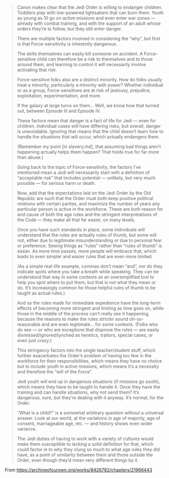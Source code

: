 > Canon makes clear that the Jedi Order is willing to endanger children.
> Toddlers play with low-powered lightsabers that can burn them. Youth as young
> as 10 go on active missions and even enter war zones — already with combat
> training, and with the support of an adult whose orders they’re to follow,
> but they still enter danger.
> 
> There are multiple factors involved in considering the “why”, but first is
> that Force-sensitivity is inherently dangerous.
> 
> The skills themselves can easily kill someone on accident. A Force-sensitive
> child can therefore be a risk to themselves and to those around them, and
> learning to control it will necessarily involve activating that risk.
> 
> Force-sensitive folks also are a distinct minority. How do folks usually
> treat a minority, particularly a minority with power? Whether individual or
> as a group, Force-sensitives are at risk of jealousy, prejudice,
> exploitation, experimentation, and more.
> 
> If the galaxy at large turns on them… Well, we know how that turned out,
> between Episode III and Episode IV.
> 
> These factors mean that danger is a fact of life for Jedi — even for
> children. Individual cases will have differing risks, but overall, danger is
> unavoidable. Ignoring that means that the child doesn’t learn how to handle
> the situations that will occur, which actually endangers them.
> 
> (Remember my point [in slavery.md], that assuming bad things aren’t happening
> actually helps them happen? That holds true for far more than abuse.)
> 
> Going back to the topic of Force-sensitivity, the factors I’ve mentioned mean
> a Jedi will necessarily start with a definition of “acceptable risk” that
> includes potential — unlikely, but very much possible — for serious harm or
> death.
> 
> Now, add that the expectations laid on the Jedi Order by the Old Republic are
> such that the Order must both keep positive political relations with certain
> parties, and maximize the number of years any particular person is active in
> the workforce. These are both reason for and cause of both the age rules and
> the stringent interpretations of the Code — they make all that far easier, on
> many levels.
> 
> Once you have such standards in place, some individuals will understand that
> the rules are actually rules of thumb, but some will not, either due to
> legitimate misunderstanding or due to personal fear or preference. Seeing
> things as “rules” rather than “rules of thumb” is easier. As more time
> passes, more people will embrace that, which leads to even simpler and easier
> rules that are even more limited.
> 
> (As a simple real-life example, commas don’t mean “and”, nor do they indicate
> spots where you take a breath while speaking. They can be understood that way
> in some contexts as an oversimplified tool to help you spot where to put
> them, but that is not what they mean or do. It’s increasingly common for
> those helpful rules of thumb to be taught as actual rules.)
> 
> And so the rules made for immediate expedience have the long-term effects of
> becoming more stringent and limiting as time goes on, while those in the
> middle of the process can’t really see it happening, because the reasons to
> make the rules stricter sound oh-so-reasonable and are even legitimate… for
> some contexts. (Folks who do see — or who are exceptions that disprove the
> rules — are easily dismissed/ignored/lynched as heretics, traitors, special
> cases, or even just crazy.)
> 
> This stringency factors into the single teacher/student stuff, which further
> exacerbates the Order’s problem of having too few in the workforce for their
> responsibilities, which means they have no choice but to include youth in
> active missions, which means it’s a necessity and therefore the “will of the
> Force”.
> 
> Jedi youth will end up in dangerous situations (if missions go south), which
> means they have to be taught to handle it. Once they have the training and
> can handle situations, why not send them? It’s dangerous, sure, but they’re
> dealing with it anyway. It’s normal, for the Order.
> 
> “What is a child?” is a somewhat arbitrary question without a universal
> answer. Look at our world, at the variations in age of majority, age of
> consent, marriageable age, etc. — and history shows even wider variance.
> 
> The Jedi duties of having to work with a variety of cultures would make them
> susceptible to lacking a solid definition for that, which could factor in to
> why they clung so much to what age rules they did have, as a point of
> similarity between them and those outside the Order, even though they’d mean
> very different things by it.

From https://archiveofourown.org/works/8426782/chapters/21966443
